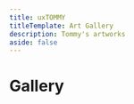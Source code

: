 ```yaml
---
title: uxTOMMY
titleTemplate: Art Gallery
description: Tommy's artworks
aside: false
---
```


<h1>Gallery</h1>

<div id="gallery">
    <div class="column">
        <div class="piece" v-for="piece in gallery.slice(0, 5)">
            <div class="imgFrame"><img class="img" :src="piece.img" /></div>
            <p class="title">{{ piece.title }}</p>
        </div>
    </div>
    <div class="column">
        <div class="piece" v-for="piece in gallery.slice(5, 10)">
            <div class="imgFrame"><img class="img" :src="piece.img" /></div>
            <p class="title">{{ piece.title }}</p>
        </div>
    </div>
    <div class="column">
        <div class="piece" v-for="piece in gallery.slice(10, 15)">
            <div class="imgFrame"><img class="img" :src="piece.img" /></div>
            <p class="title">{{ piece.title }}</p>
        </div>
    </div>
</div>


<style scoped>
#gallery {
    display: flex;
    flex-direction: row;
    justify-content: space-between;
}
.column {
    display: flex;
    flex-direction: column;
    width: 33.33%;
}
.piece {
    width: 100%;
    padding: 2px;
}
.piece:hover .img {
    opacity: 60%;
    filter: blur(5px);
    transform: scale(105%);
    cursor: pointer;
}
.piece .title {
    font-weight: bold;
    opacity: 0;
    position: relative;
    bottom: 50%;
    text-align: center;
    margin: -14px;
}
.piece:hover .title {
    opacity: 1;
    cursor: pointer;
}
.imgFrame {
    overflow: hidden;
}
</style>

<script>
let isBuild = false;
let imgURL= isBuild ? "https://raw.githubusercontent.com/votommy/uxtommy/main/docs/artworks/" : "/artworks/";
export default {
    data() {
        return {
            gallery: [
                {title: "Porcelain Tommy", img: imgURL + 'Porcelain-Tommy.png'},
                {title: "Emma Portrait", img: imgURL + 'Emma-Portrait.png'},
                {title: "Riko: Original Character", img: imgURL + 'Riko-Original-Character.png'},
                {title: "Bryn", img: imgURL + 'Bryn.png'},
                {title: "LSD Tommy", img: imgURL + 'LSD-Tommy.png'},
                {title: "Cat Portrait", img: imgURL + 'Cat-Portrait.png'},
                {title: "Dance Pose Tommy", img: imgURL + 'Dance-Pose-Tommy.png'},
                {title: "Dani", img: imgURL + 'Dani.png'},
                {title: "Aris", img: imgURL + 'Aris.png'},
                {title: "Luvenis", img: imgURL + 'Luvenis.png'},
                {title: "Ana Portrait", img: imgURL + 'Ana-Portrait.png'},
                {title: "Chibi Tommy", img: imgURL + 'Chibi-Tommy.png'},
                {title: "Luna Magnolia", img: imgURL + 'Luna-Magnolia.png'},
                {title: "Kanon", img: imgURL + 'Kanon.png'},
                {title: "Nieru", img: imgURL + 'Nieru.png'},
            ]
        }
    },
    methods: {
        sort() {
            if(document.querySelector("table").className == "desc") {
                document.querySelector("table").className = "asc";
                document.querySelector("#sortBtn").innerHTML = "&#8593;";
                document.querySelector("#sortBtn").title = "oldest to newest";
            }
            else if(document.querySelector("table").className == "asc") {
                document.querySelector("table").className = "desc";
                document.querySelector("#sortBtn").innerHTML = "&#8595;";
                document.querySelector("#sortBtn").title = "newest to oldest";
            }
        },
        openBlog(link) {
            window.location.href = "/blogs/" + link;
        }
    }
}
</script>
